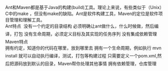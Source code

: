 Ant和Maven都是基于Java的构建(build)工具。理论上来说，有些类似于（Unix）C中的make ，但没有make的缺陷。Ant是软件构建工具，Maven的定位是软件项目管理和理解工具。  
Ant特点  
没有一个约定的目录结构 必须明确让ant做什么，什么时候做，然后编译，打包 没有生命周期，必须定义目标及其实现的任务序列 没有集成依赖管理  
Maven特点  
拥有约定，知道你的代码在哪里，放到哪里去 拥有一个生命周期，例如执行 mvn install 就可以自动执行编译，测试，打包等构建过程 只需要定义一个pom.xml,然后把源码放到默认的目录，Maven帮你处理其他事情 拥有依赖管理，仓库管理